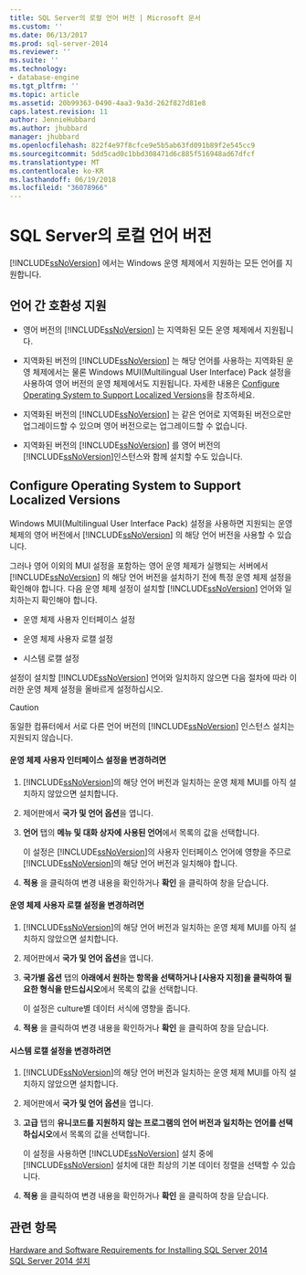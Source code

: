 ```yaml
---
title: SQL Server의 로컬 언어 버전 | Microsoft 문서
ms.custom: ''
ms.date: 06/13/2017
ms.prod: sql-server-2014
ms.reviewer: ''
ms.suite: ''
ms.technology:
- database-engine
ms.tgt_pltfrm: ''
ms.topic: article
ms.assetid: 20b99363-0490-4aa3-9a3d-262f827d81e8
caps.latest.revision: 11
author: JennieHubbard
ms.author: jhubbard
manager: jhubbard
ms.openlocfilehash: 822f4e97f8cfce9e5b5ab63fd091b89f2e545cc9
ms.sourcegitcommit: 5dd5cad0c1bbd308471d6c885f516948ad67dfcf
ms.translationtype: MT
ms.contentlocale: ko-KR
ms.lasthandoff: 06/19/2018
ms.locfileid: "36078966"
---
```

# <a name="local-language-versions-in-sql-server"></a>SQL Server의 로컬 언어 버전
  [!INCLUDE[ssNoVersion](../../includes/ssnoversion-md.md)] 에서는 Windows 운영 체제에서 지원하는 모든 언어를 지원합니다.  
  
## <a name="cross-language-support"></a>언어 간 호환성 지원  
  
-   영어 버전의 [!INCLUDE[ssNoVersion](../../includes/ssnoversion-md.md)] 는 지역화된 모든 운영 체제에서 지원됩니다.  
  
-   지역화된 버전의 [!INCLUDE[ssNoVersion](../../includes/ssnoversion-md.md)] 는 해당 언어를 사용하는 지역화된 운영 체제에서는 물론 Windows MUI(Multilingual User Interface) Pack 설정을 사용하여 영어 버전의 운영 체제에서도 지원됩니다. 자세한 내용은 [Configure Operating System to Support Localized Versions](../../../2014/sql-server/install/local-language-versions-in-sql-server.md#BK_ConfigureOS)을 참조하세요.  
  
-   지역화된 버전의 [!INCLUDE[ssNoVersion](../../includes/ssnoversion-md.md)] 는 같은 언어로 지역화된 버전으로만 업그레이드할 수 있으며 영어 버전으로는 업그레이드할 수 없습니다.  
  
-   지역화된 버전의 [!INCLUDE[ssNoVersion](../../includes/ssnoversion-md.md)] 를 영어 버전의 [!INCLUDE[ssNoVersion](../../includes/ssnoversion-md.md)]인스턴스와 함께 설치할 수도 있습니다.  
  
##  <a name="BK_ConfigureOS"></a> Configure Operating System to Support Localized Versions  
 Windows MUI(Multilingual User Interface Pack) 설정을 사용하면 지원되는 운영 체제의 영어 버전에서 [!INCLUDE[ssNoVersion](../../includes/ssnoversion-md.md)] 의 해당 언어 버전을 사용할 수 있습니다.  
  
 그러나 영어 이외의 MUI 설정을 포함하는 영어 운영 체제가 실행되는 서버에서 [!INCLUDE[ssNoVersion](../../includes/ssnoversion-md.md)] 의 해당 언어 버전을 설치하기 전에 특정 운영 체제 설정을 확인해야 합니다. 다음 운영 체제 설정이 설치할 [!INCLUDE[ssNoVersion](../../includes/ssnoversion-md.md)] 언어와 일치하는지 확인해야 합니다.  
  
-   운영 체제 사용자 인터페이스 설정  
  
-   운영 체제 사용자 로캘 설정  
  
-   시스템 로캘 설정  
  
 설정이 설치할 [!INCLUDE[ssNoVersion](../../includes/ssnoversion-md.md)] 언어와 일치하지 않으면 다음 절차에 따라 이러한 운영 체제 설정을 올바르게 설정하십시오.  
  
> [!CAUTION]  
>  동일한 컴퓨터에서 서로 다른 언어 버전의 [!INCLUDE[ssNoVersion](../../includes/ssnoversion-md.md)] 인스턴스 설치는 지원되지 않습니다.  
  
#### <a name="to-change-the-operating-system-user-interface-setting"></a>운영 체제 사용자 인터페이스 설정을 변경하려면  
  
1.  [!INCLUDE[ssNoVersion](../../includes/ssnoversion-md.md)]의 해당 언어 버전과 일치하는 운영 체제 MUI를 아직 설치하지 않았으면 설치합니다.  
  
2.  제어판에서 **국가 및 언어 옵션**을 엽니다.  
  
3.  **언어** 탭의 **메뉴 및 대화 상자에 사용된 언어**에서 목록의 값을 선택합니다.  
  
     이 설정은 [!INCLUDE[ssNoVersion](../../includes/ssnoversion-md.md)]의 사용자 인터페이스 언어에 영향을 주므로 [!INCLUDE[ssNoVersion](../../includes/ssnoversion-md.md)]의 해당 언어 버전과 일치해야 합니다.  
  
4.  **적용** 을 클릭하여 변경 내용을 확인하거나 **확인** 을 클릭하여 창을 닫습니다.  
  
#### <a name="to-change-the-operating-system-user-locale-setting"></a>운영 체제 사용자 로캘 설정을 변경하려면  
  
1.  [!INCLUDE[ssNoVersion](../../includes/ssnoversion-md.md)]의 해당 언어 버전과 일치하는 운영 체제 MUI를 아직 설치하지 않았으면 설치합니다.  
  
2.  제어판에서 **국가 및 언어 옵션**을 엽니다.  
  
3.  **국가별 옵션** 탭의 **아래에서 원하는 항목을 선택하거나 [사용자 지정]을 클릭하여 필요한 형식을 만드십시오**에서 목록의 값을 선택합니다.  
  
     이 설정은 culture별 데이터 서식에 영향을 줍니다.  
  
4.  **적용** 을 클릭하여 변경 내용을 확인하거나 **확인** 을 클릭하여 창을 닫습니다.  
  
#### <a name="to-change-the-system-locale-setting"></a>시스템 로캘 설정을 변경하려면  
  
1.  [!INCLUDE[ssNoVersion](../../includes/ssnoversion-md.md)]의 해당 언어 버전과 일치하는 운영 체제 MUI를 아직 설치하지 않았으면 설치합니다.  
  
2.  제어판에서 **국가 및 언어 옵션**을 엽니다.  
  
3.  **고급** 탭의 **유니코드를 지원하지 않는 프로그램의 언어 버전과 일치하는 언어를 선택하십시오**에서 목록의 값을 선택합니다.  
  
     이 설정을 사용하면 [!INCLUDE[ssNoVersion](../../includes/ssnoversion-md.md)] 설치 중에 [!INCLUDE[ssNoVersion](../../includes/ssnoversion-md.md)] 설치에 대한 최상의 기본 데이터 정렬을 선택할 수 있습니다.  
  
4.  **적용** 을 클릭하여 변경 내용을 확인하거나 **확인** 을 클릭하여 창을 닫습니다.  
  
## <a name="see-also"></a>관련 항목  
 [Hardware and Software Requirements for Installing SQL Server 2014](hardware-and-software-requirements-for-installing-sql-server.md)   
 [SQL Server 2014 설치](../../database-engine/install-windows/install-sql-server.md)  
  
  